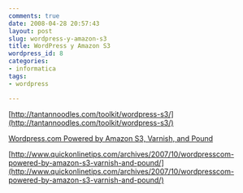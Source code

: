 ```yaml
---
comments: true
date: 2008-04-28 20:57:43
layout: post
slug: wordpress-y-amazon-s3
title: WordPress y Amazon S3
wordpress_id: 8
categories:
- informatica
tags:
- wordpress

---
```



[http://tantannoodles.com/toolkit/wordpress-s3/](http://tantannoodles.com/toolkit/wordpress-s3/)

[Wordpress.com Powered by Amazon S3, Varnish, and Pound](http://www.quickonlinetips.com/archives/2007/10/wordpresscom-powered-by-amazon-s3-varnish-and-pound/)

[http://www.quickonlinetips.com/archives/2007/10/wordpresscom-powered-by-amazon-s3-varnish-and-pound/](http://www.quickonlinetips.com/archives/2007/10/wordpresscom-powered-by-amazon-s3-varnish-and-pound/)
